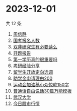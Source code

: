 # 2023-12-01

共 12 条

<!-- BEGIN -->
<!-- 最后更新时间 Fri Dec 01 2023 14:11:00 GMT+0800 (China Standard Time) -->

1. [周信静](https://www.zhihu.com/search?q=周信静)
1. [国考报名人数](https://www.zhihu.com/search?q=国考报名人数)
1. [双非研究生有必要读么](https://www.zhihu.com/search?q=双非研究生有必要读么)
1. [开题报告](https://www.zhihu.com/search?q=开题报告)
1. [第一学历真的很重要吗](https://www.zhihu.com/search?q=第一学历真的很重要吗)
1. [考研经验分享](https://www.zhihu.com/search?q=考研经验分享)
1. [留学生开放定向选调](https://www.zhihu.com/search?q=留学生开放定向选调)
1. [助学金申请理由200](https://www.zhihu.com/search?q=助学金申请理由200)
1. [运动会加油稿小众惊艳150字](https://www.zhihu.com/search?q=运动会加油稿小众惊艳150字)
1. [普通话自由说话30篇万能模板](https://www.zhihu.com/search?q=普通话自由说话30篇万能模板)
1. [武汉大学](https://www.zhihu.com/search?q=武汉大学)
1. [今日股市行情](https://www.zhihu.com/search?q=今日股市行情)

<!-- END -->
